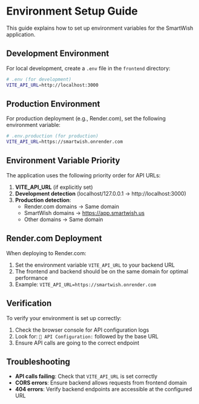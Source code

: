 # Environment Setup Guide

This guide explains how to set up environment variables for the SmartWish application.

## Development Environment

For local development, create a `.env` file in the `frontend` directory:

```bash
# .env (for development)
VITE_API_URL=http://localhost:3000
```

## Production Environment

For production deployment (e.g., Render.com), set the following environment variable:

```bash
# .env.production (for production)
VITE_API_URL=https://smartwish.onrender.com
```

## Environment Variable Priority

The application uses the following priority order for API URLs:

1. **VITE_API_URL** (if explicitly set)
2. **Development detection** (localhost/127.0.0.1 → http://localhost:3000)
3. **Production detection**:
   - Render.com domains → Same domain
   - SmartWish domains → https://app.smartwish.us
   - Other domains → Same domain

## Render.com Deployment

When deploying to Render.com:

1. Set the environment variable `VITE_API_URL` to your backend URL
2. The frontend and backend should be on the same domain for optimal performance
3. Example: `VITE_API_URL=https://smartwish.onrender.com`

## Verification

To verify your environment is set up correctly:

1. Check the browser console for API configuration logs
2. Look for: `🔧 API Configuration:` followed by the base URL
3. Ensure API calls are going to the correct endpoint

## Troubleshooting

- **API calls failing**: Check that `VITE_API_URL` is set correctly
- **CORS errors**: Ensure backend allows requests from frontend domain
- **404 errors**: Verify backend endpoints are accessible at the configured URL
